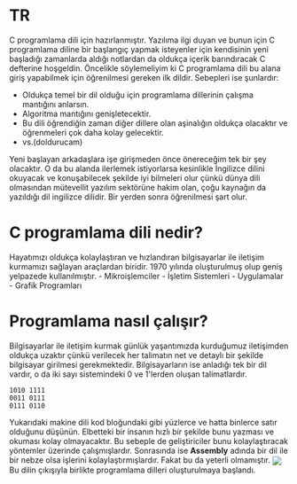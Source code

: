 # TR

  C programlama dili için hazırlanmıştır. Yazılıma ilgi duyan ve bunun için C programlama diline bir başlangıç yapmak isteyenler için kendisinin yeni başladığı zamanlarda aldığı notlardan da oldukça içerik barındıracak C defterine hoşgeldin. Öncelikle söylemeliyim ki C programlama dili bu alana giriş yapabilmek için öğrenilmesi gereken ilk dildir. Sebepleri ise şunlardır:
  - Oldukça temel bir dil olduğu için programlama dillerinin çalışma mantığını anlarsın.
  - Algoritma mantığını genişletecektir.
  - Bu dili öğrendiğin zaman diğer dillere olan aşinalığın oldukça olacaktır ve öğrenmeleri çok daha kolay gelecektir.
  - vs.(doldurucam)

  Yeni başlayan arkadaşlara işe girişmeden önce önereceğim tek bir şey olacaktır. O da bu alanda ilerlemek istiyorlarsa kesinlikle İngilizce dilini okuyacak ve konuşabilecek şekilde iyi bilmeleri olur çünkü dünya dili olmasından mütevellit yazılım sektörüne hakim olan, çoğu kaynağın da yazıldığı dil ingilizce dilidir. Bir yerden sonra öğrenilmesi şart olur.
  
#  C programlama dili nedir?
  Hayatımızı oldukça kolaylaştıran ve hızlandıran bilgisayarlar ile iletişim kurmamızı sağlayan araçlardan biridir.
  1970 yılında oluşturulmuş olup geniş yelpazede kullanılmıştır.
    - Mikroişlemciler
    - İşletim Sistemleri
    - Uygulamalar
    - Grafik Programları
# Programlama nasıl çalışır?
  Bilgisayarlar ile iletişim kurmak günlük yaşantımızda kurduğumuz iletişimden oldukça uzaktır çünkü verilecek her talimatın net ve detaylı bir şekilde bilgisayar girilmesi gerekmektedir. Bilgisayarların ise anladığı tek bir dil vardır, o da iki sayı sistemindeki 0 ve 1'lerden oluşan talimatlardır.
  ```
  1010 1111
  0011 0111
  0111 0110
  ```
  Yukarıdaki makine dili kod bloğundaki gibi yüzlerce ve hatta binlerce satır olduğunu düşünün. Elbetteki bir insanın hızlı bir şekilde bunu yazması ve okuması kolay olmayacaktır. Bu sebeple de geliştiriciler bunu kolaylaştıracak yöntemler üzerinde çalışmışlardır. Sonrasında ise **Assembly** adında bir dil ile bir nebze olsa işlerini kolaylaştırmışlardır. Fakat bu da yeterli olmamıştır.
 <img src="https://user-images.githubusercontent.com/70448242/185501395-b85786b8-a010-44c6-a549-cb2145a10c6a.png" align="center"/>
 Bu dilin çıkışıyla birlikte programlama dilleri oluşturulmaya başlandı.
